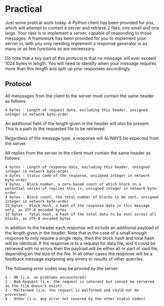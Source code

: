 # Practical
Just some pratical work today. A Python client has been provided for you, which will attempt to contact a server and retrieve 2 files, one small and one large. Your task is to implement a server, capable of responding to those messages. A framework has been provided for you to implement your server in, with you only needing implement a response generator in as many or as few functions as are neceessary. 

Do note that a key part of this protocol is that no message will ever exceed 1024 bytes in length. You will need to identify when your message requires more than this length and split up your responses accordingly.

## Protocol
All messsages from the client to the server must contain the same header as follows:

    4 bytes - Length of request data, excluding this header, unsigned integer in network byte-order

An additional field of the length given in the header will also be present. This is a path to the requested file to be retrieved.

Regardless of the message type, a response will ALWAYS be expected from the server.

All replies from the server to the client must contain the same header as follows:

    4 bytes - Length of response data, excluding this header, unsigned integer in network byte-order
    4 bytes - Status Code of the response, unsigned integer in network byte-order
    4 bytes - Block number, a zero-based count of which block in a potential series of replies this is, unsigned integer in network byte-order
    4 bytes - Block count, the total number of blocks to be sent, unsigned integer in network byte-order
    32 bytes - Block hash, a hash of the response data in this message only, as UTF-8 encoded bytes
    32 bytes - Total hash, a hash of the total data to be sent across all blocks, as UTF-8 encoded bytes

In addition to the header each response will include an additional payload of the length given in the header. Note that in the case of a small enough response to only require a single reply, then the block hash and total hash will be identical. If the response is to a request for data file, and it could be retrieved with no errors then the payload will be either all or part of said file, depending on the size of the file. In all other cases the response will be a feedback message explaining any errors or results of other querries.

The following error codes may be provied by the server:

    1 - OK (i.e. no problems encountered)
    2 - Bad Request (i.e. the request is coherent but cannot be servered as the file doesn't exist)
    3 - Malformed (i.e. the request is malformed and could not be processed)
    4 - Other (i.e. any error not covered by the other status codes) 
